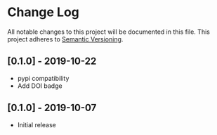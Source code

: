# Change Log
All notable changes to this project will be documented in this file.
This project adheres to [Semantic Versioning](http://semver.org/).

## [0.1.0] - 2019-10-22
- pypi compatibility
- Add DOI badge

## [0.1.0] - 2019-10-07
- Initial release
